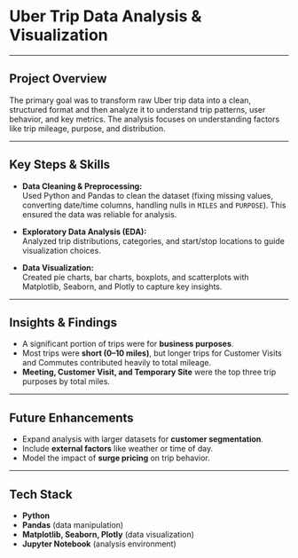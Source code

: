 # **Uber Trip Data Analysis & Visualization**

---

## **Project Overview**
The primary goal was to transform raw Uber trip data into a clean, structured format and then analyze it to understand trip patterns, user behavior, and key metrics. The analysis focuses on understanding factors like trip mileage, purpose, and distribution.

---

## **Key Steps & Skills**
- **Data Cleaning & Preprocessing:**  
  Used Python and Pandas to clean the dataset (fixing missing values, converting date/time columns, handling nulls in `MILES` and `PURPOSE`). This ensured the data was reliable for analysis.  

- **Exploratory Data Analysis (EDA):**  
  Analyzed trip distributions, categories, and start/stop locations to guide visualization choices.  

- **Data Visualization:**  
  Created pie charts, bar charts, boxplots, and scatterplots with Matplotlib, Seaborn, and Plotly to capture key insights.  

---

## **Insights & Findings**
- A significant portion of trips were for **business purposes**.  
- Most trips were **short (0–10 miles)**, but longer trips for Customer Visits and Commutes contributed heavily to total mileage.  
- **Meeting, Customer Visit, and Temporary Site** were the top three trip purposes by total miles.  

---

## **Future Enhancements**
- Expand analysis with larger datasets for **customer segmentation**.  
- Include **external factors** like weather or time of day.  
- Model the impact of **surge pricing** on trip behavior.  

---

## **Tech Stack**
- **Python**  
- **Pandas** (data manipulation)  
- **Matplotlib, Seaborn, Plotly** (data visualization)  
- **Jupyter Notebook** (analysis environment)  
